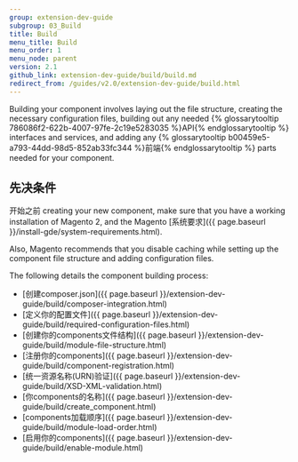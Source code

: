 ```yaml
---
group: extension-dev-guide
subgroup: 03_Build
title: Build
menu_title: Build
menu_order: 1
menu_node: parent
version: 2.1
github_link: extension-dev-guide/build/build.md
redirect_from: /guides/v2.0/extension-dev-guide/build.html
---
```


Building your component involves laying out the file structure, creating the necessary configuration files, building out any needed {% glossarytooltip 786086f2-622b-4007-97fe-2c19e5283035 %}API{% endglossarytooltip %} interfaces and services, and adding any {% glossarytooltip b00459e5-a793-44dd-98d5-852ab33fc344 %}前端{% endglossarytooltip %} parts needed for your component.

<h2 id="create-component-basics">先决条件</h2>
开始之前 creating your new component, make sure that you have a working installation of Magento 2, and the Magento [系统要求]({{ page.baseurl }}/install-gde/system-requirements.html).

Also, Magento recommends that you disable caching while setting up the component file structure and adding configuration files.

The following details the component building process:

*	[创建composer.json]({{ page.baseurl }}/extension-dev-guide/build/composer-integration.html)
*	[定义你的配置文件]({{ page.baseurl }}/extension-dev-guide/build/required-configuration-files.html)
*	[创建你的components文件结构]({{ page.baseurl }}/extension-dev-guide/build/module-file-structure.html)
*	[注册你的components]({{ page.baseurl }}/extension-dev-guide/build/component-registration.html)
*	[统一资源名称(URN)验证]({{ page.baseurl }}/extension-dev-guide/build/XSD-XML-validation.html)
*	[你components的名称]({{ page.baseurl }}/extension-dev-guide/build/create_component.html)
*	[components加载顺序]({{ page.baseurl }}/extension-dev-guide/build/module-load-order.html)
*	[启用你的components]({{ page.baseurl }}/extension-dev-guide/build/enable-module.html)
